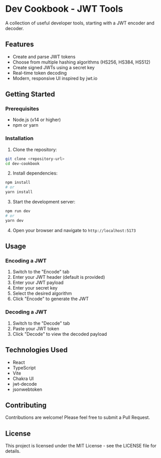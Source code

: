 # Dev Cookbook - JWT Tools

A collection of useful developer tools, starting with a JWT encoder and decoder.

## Features

- Create and parse JWT tokens
- Choose from multiple hashing algorithms (HS256, HS384, HS512)
- Create signed JWTs using a secret key
- Real-time token decoding
- Modern, responsive UI inspired by jwt.io

## Getting Started

### Prerequisites

- Node.js (v14 or higher)
- npm or yarn

### Installation

1. Clone the repository:
```bash
git clone <repository-url>
cd dev-cookbook
```

2. Install dependencies:
```bash
npm install
# or
yarn install
```

3. Start the development server:
```bash
npm run dev
# or
yarn dev
```

4. Open your browser and navigate to `http://localhost:5173`

## Usage

### Encoding a JWT

1. Switch to the "Encode" tab
2. Enter your JWT header (default is provided)
3. Enter your JWT payload
4. Enter your secret key
5. Select the desired algorithm
6. Click "Encode" to generate the JWT

### Decoding a JWT

1. Switch to the "Decode" tab
2. Paste your JWT token
3. Click "Decode" to view the decoded payload

## Technologies Used

- React
- TypeScript
- Vite
- Chakra UI
- jwt-decode
- jsonwebtoken

## Contributing

Contributions are welcome! Please feel free to submit a Pull Request.

## License

This project is licensed under the MIT License - see the LICENSE file for details. 